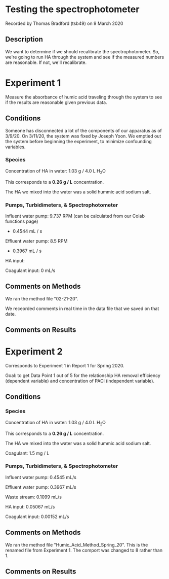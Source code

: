 # Testing the spectrophotometer

Recorded by Thomas Bradford (tsb49) on 9 March 2020

## Description 
We want to determine if we should recalibrate the spectrophotometer. So, we're going to run HA through the system and see if the measured numbers are reasonable. If not, we'll recalibrate.

# Experiment 1 

Measure the absorbance of humic acid traveling through the system to see if the results are reasonable given previous data. 

## Conditions

Someone has disconnected a lot of the components of our apparatus as of 3/9/20. On 3/11/20, the system was fixed by Joseph Yoon. 
We emptied out the system before beginning the experiment, to minimize confounding variables. 

### Species 
Concentration of HA in water: 1.03 g / 4.0 L H<sub>2</sub>O 

This corresponds to a **0.26 g / L** concentration. 

The HA we mixed into the water was a solid hummic acid sodium salt.

### Pumps, Turbidimeters, & Spectrophotometer
Influent water pump: 9.737 RPM (can be calculated from our Colab functions page)

- 0.4544 mL / s

Effluent water pump: 8.5 RPM

- 0.3967 mL / s

HA input: 

Coagulant input: 0 mL/s 

## Comments on Methods
We ran the method file "02-21-20". 

We receorded comments in real time in the data file that we saved on that date. 

## Comments on Results


# Experiment 2

Corresponds to Experiment 1 in Report 1 for Spring 2020. 

Goal: to get Data Point 1 out of 5 for the relationship HA removal efficiency (dependent variable) and concentration of PACl (independent variable). 

## Conditions



### Species 
Concentration of HA in water: 1.03 g / 4.0 L H<sub>2</sub>O 

This corresponds to a **0.26 g / L** concentration. 

The HA we mixed into the water was a solid hummic acid sodium salt.

Coagulant: 1.5 mg / L 

### Pumps, Turbidimeters, & Spectrophotometer
Influent water pump: 0.4545 mL/s

Effluent water pump: 0.3967 mL/s

Waste stream: 0.1099 mL/s

HA input: 0.05067 mL/s

Coagulant input: 0.00152 mL/s

## Comments on Methods
We ran the method file "Humic_Acid_Method_Spring_20". This is the renamed file from Experiment 1. The comport was changed to 8 rather than 1. 

## Comments on Results
